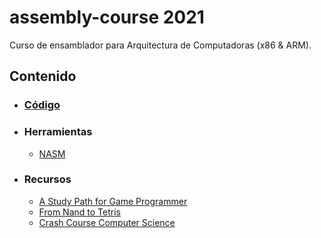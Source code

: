 # assembly-course 2021
Curso de ensamblador para Arquitectura de Computadoras (x86 & ARM).
## Contenido
- ### [Código](https://github.com/AlainPlusPlus/assembly-course/tree/main/codigo)
- ### Herramientas
    - [NASM](https://github.com/netwide-assembler/nasm)
- ### Recursos
    - [A Study Path for Game Programmer](https://miloyip.github.io/game-programmer)
    - [From Nand to Tetris](https://www.nand2tetris.org/)
    - [Crash Course Computer Science](https://www.youtube.com/watch?v=O5nskjZ_GoI&list=RDCMUCX6b17PVsYBQ0ip5gyeme-Q)
